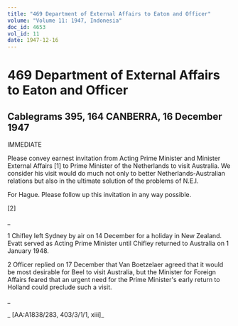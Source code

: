```yaml
---
title: "469 Department of External Affairs to Eaton and Officer"
volume: "Volume 11: 1947, Indonesia"
doc_id: 4653
vol_id: 11
date: 1947-12-16
---
```


# 469 Department of External Affairs to Eaton and Officer

## Cablegrams 395, 164 CANBERRA, 16 December 1947

IMMEDIATE

Please convey earnest invitation from Acting Prime Minister and Minister External Affairs [1] to Prime Minister of the Netherlands to visit Australia. We consider his visit would do much not only to better Netherlands-Australian relations but also in the ultimate solution of the problems of N.E.I.

For Hague. Please follow up this invitation in any way possible.

[2]

_

1 Chifley left Sydney by air on 14 December for a holiday in New Zealand. Evatt served as Acting Prime Minister until Chifley returned to Australia on 1 January 1948.

2 Officer replied on 17 December that Van Boetzelaer agreed that it would be most desirable for Beel to visit Australia, but the Minister for Foreign Affairs feared that an urgent need for the Prime Minister's early return to Holland could preclude such a visit.

_

_ [AA:A1838/283, 403/3/1/1, xiii]_
